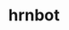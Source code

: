 ---
title: hrnbot
github: https://github.com/hrnbot
mode: light
transition: 3s
archetype:
  - Little Bit of Everything
---